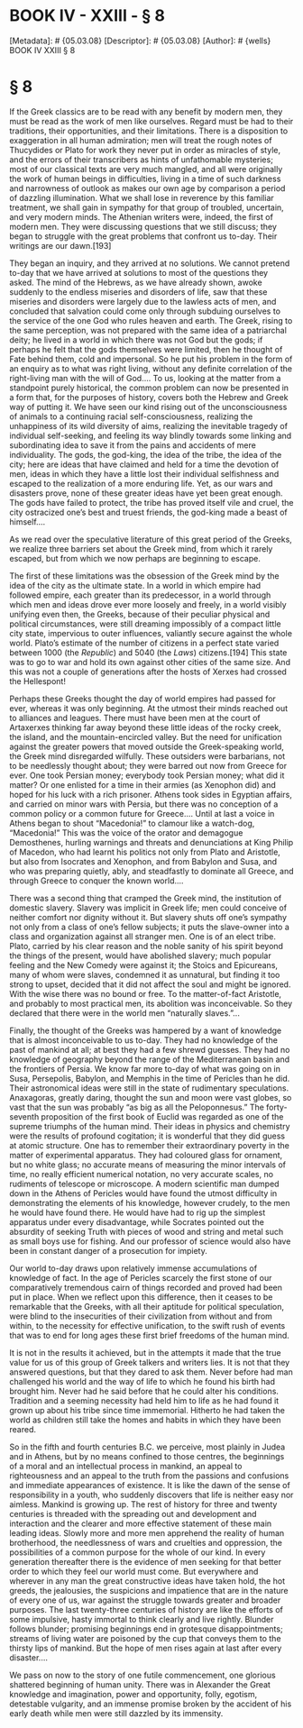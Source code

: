 # BOOK IV - XXIII - § 8
[Metadata]: # {05.03.08}
[Descriptor]: # {05.03.08}
[Author]: # {wells}
BOOK IV
XXIII
§ 8
# § 8
If the Greek classics are to be read with any benefit by modern men, they must
be read as the work of men like ourselves. Regard must be had to their
traditions, their opportunities, and their limitations. There is a disposition
to exaggeration in all human admiration; men will treat the rough notes of
Thucydides or Plato for work they never put in order as miracles of style, and
the errors of their transcribers as hints of unfathomable mysteries; most of
our classical texts are very much mangled, and all were originally the work of
human beings in difficulties, living in a time of such darkness and narrowness
of outlook as makes our own age by comparison a period of dazzling
illumination. What we shall lose in reverence by this familiar treatment, we
shall gain in sympathy for that group of troubled, uncertain, and very modern
minds. The Athenian writers were, indeed, the first of modern men. They were
discussing questions that we still discuss; they began to struggle with the
great problems that confront us to-day. Their writings are our dawn.[193]

They began an inquiry, and they arrived at no solutions. We cannot pretend
to-day that we have arrived at solutions to most of the questions they asked.
The mind of the Hebrews, as we have already shown, awoke suddenly to the
endless miseries and disorders of life, saw that these miseries and disorders
were largely due to the lawless acts of men, and concluded that salvation could
come only through subduing ourselves to the service of the one God who rules
heaven and earth. The Greek, rising to the same perception, was not prepared
with the same idea of a patriarchal deity; he lived in a world in which there
was not God but the gods; if perhaps he felt that the gods themselves were
limited, then he thought of Fate behind them, cold and impersonal. So he put
his problem in the form of an enquiry as to what was right living, without any
definite correlation of the right-living man with the will of God.... To us,
looking at the matter from a standpoint purely historical, the common problem
can now be presented in a form that, for the purposes of history, covers both
the Hebrew and Greek way of putting it. We have seen our kind rising out of the
unconsciousness of animals to a continuing racial self-consciousness, realizing
the unhappiness of its wild diversity of aims, realizing the inevitable tragedy
of individual self-seeking, and feeling its way blindly towards some linking
and subordinating idea to save it from the pains and accidents of mere
individuality. The gods, the god-king, the idea of the tribe, the idea of the
city; here are ideas that have claimed and held for a time the devotion of men,
ideas in which they have a little lost their individual selfishness and escaped
to the realization of a more enduring life. Yet, as our wars and disasters
prove, none of these greater ideas have yet been great enough. The gods have
failed to protect, the tribe has proved itself vile and cruel, the city
ostracized one’s best and truest friends, the god-king made a beast of
himself....

As we read over the speculative literature of this great period of the Greeks,
we realize three barriers set about the Greek mind, from which it rarely
escaped, but from which we now perhaps are beginning to escape.

The first of these limitations was the obsession of the Greek mind by the idea
of the city as the ultimate state. In a world in which empire had followed
empire, each greater than its predecessor, in a world through which men and
ideas drove ever more loosely and freely, in a world visibly unifying even
then, the Greeks, because of their peculiar physical and political
circumstances, were still dreaming impossibly of a compact little city state,
impervious to outer influences, valiantly secure against the whole world.
Plato’s estimate of the number of citizens in a perfect state varied between
1000 (the _Republic_) and 5040 (the _Laws_) citizens.[194] This state was to go
to war and hold its own against other cities of the same size. And this was not
a couple of generations after the hosts of Xerxes had crossed the Hellespont!

Perhaps these Greeks thought the day of world empires had passed for ever,
whereas it was only beginning. At the utmost their minds reached out to
alliances and leagues. There must have been men at the court of Artaxerxes
thinking far away beyond these little ideas of the rocky creek, the island, and
the mountain-encircled valley. But the need for unification against the greater
powers that moved outside the Greek-speaking world, the Greek mind disregarded
wilfully. These outsiders were barbarians, not to be needlessly thought about;
they were barred out now from Greece for ever. One took Persian money;
everybody took Persian money; what did it matter? Or one enlisted for a time in
their armies (as Xenophon did) and hoped for his luck with a rich prisoner.
Athens took sides in Egyptian affairs, and carried on minor wars with Persia,
but there was no conception of a common policy or a common future for
Greece.... Until at last a voice in Athens began to shout “Macedonia!” to
clamour like a watch-dog, “Macedonia!” This was the voice of the orator and
demagogue Demosthenes, hurling warnings and threats and denunciations at King
Philip of Macedon, who had learnt his politics not only from Plato and
Aristotle, but also from Isocrates and Xenophon, and from Babylon and Susa, and
who was preparing quietly, ably, and steadfastly to dominate all Greece, and
through Greece to conquer the known world....

There was a second thing that cramped the Greek mind, the institution of
domestic slavery. Slavery was implicit in Greek life; men could conceive of
neither comfort nor dignity without it. But slavery shuts off one’s sympathy
not only from a class of one’s fellow subjects; it puts the slave-owner into a
class and organization against all stranger men. One is of an elect tribe.
Plato, carried by his clear reason and the noble sanity of his spirit beyond
the things of the present, would have abolished slavery; much popular feeling
and the New Comedy were against it; the Stoics and Epicureans, many of whom
were slaves, condemned it as unnatural, but finding it too strong to upset,
decided that it did not affect the soul and might be ignored. With the wise
there was no bound or free. To the matter-of-fact Aristotle, and probably to
most practical men, its abolition was inconceivable. So they declared that
there were in the world men “naturally slaves.”...

Finally, the thought of the Greeks was hampered by a want of knowledge that is
almost inconceivable to us to-day. They had no knowledge of the past of mankind
at all; at best they had a few shrewd guesses. They had no knowledge of
geography beyond the range of the Mediterranean basin and the frontiers of
Persia. We know far more to-day of what was going on in Susa, Persepolis,
Babylon, and Memphis in the time of Pericles than he did. Their astronomical
ideas were still in the state of rudimentary speculations. Anaxagoras, greatly
daring, thought the sun and moon were vast globes, so vast that the sun was
probably “as big as all the Peloponnesus.” The forty-seventh proposition of the
first book of Euclid was regarded as one of the supreme triumphs of the human
mind. Their ideas in physics and chemistry were the results of profound
cogitation; it is wonderful that they did guess at atomic structure. One has to
remember their extraordinary poverty in the matter of experimental apparatus.
They had coloured glass for ornament, but no white glass; no accurate means of
measuring the minor intervals of time, no really efficient numerical notation,
no very accurate scales, no rudiments of telescope or microscope. A modern
scientific man dumped down in the Athens of Pericles would have found the
utmost difficulty in demonstrating the elements of his knowledge, however
crudely, to the men he would have found there. He would have had to rig up the
simplest apparatus under every disadvantage, while Socrates pointed out the
absurdity of seeking Truth with pieces of wood and string and metal such as
small boys use for fishing. And our professor of science would also have been
in constant danger of a prosecution for impiety.

Our world to-day draws upon relatively immense accumulations of knowledge of
fact. In the age of Pericles scarcely the first stone of our comparatively
tremendous cairn of things recorded and proved had been put in place. When we
reflect upon this difference, then it ceases to be remarkable that the Greeks,
with all their aptitude for political speculation, were blind to the
insecurities of their civilization from without and from within, to the
necessity for effective unification, to the swift rush of events that was to
end for long ages these first brief freedoms of the human mind.

It is not in the results it achieved, but in the attempts it made that the true
value for us of this group of Greek talkers and writers lies. It is not that
they answered questions, but that they dared to ask them. Never before had man
challenged his world and the way of life to which he found his birth had
brought him. Never had he said before that he could alter his conditions.
Tradition and a seeming necessity had held him to life as he had found it grown
up about his tribe since time immemorial. Hitherto he had taken the world as
children still take the homes and habits in which they have been reared.

So in the fifth and fourth centuries B.C. we perceive, most plainly in Judea
and in Athens, but by no means confined to those centres, the beginnings of a
moral and an intellectual process in mankind, an appeal to righteousness and an
appeal to the truth from the passions and confusions and immediate appearances
of existence. It is like the dawn of the sense of responsibility in a youth,
who suddenly discovers that life is neither easy nor aimless. Mankind is
growing up. The rest of history for three and twenty centuries is threaded with
the spreading out and development and interaction and the clearer and more
effective statement of these main leading ideas. Slowly more and more men
apprehend the reality of human brotherhood, the needlessness of wars and
cruelties and oppression, the possibilities of a common purpose for the whole
of our kind. In every generation thereafter there is the evidence of men
seeking for that better order to which they feel our world must come. But
everywhere and wherever in any man the great constructive ideas have taken
hold, the hot greeds, the jealousies, the suspicions and impatience that are in
the nature of every one of us, war against the struggle towards greater and
broader purposes. The last twenty-three centuries of history are like the
efforts of some impulsive, hasty immortal to think clearly and live rightly.
Blunder follows blunder; promising beginnings end in grotesque disappointments;
streams of living water are poisoned by the cup that conveys them to the
thirsty lips of mankind. But the hope of men rises again at last after every
disaster....

We pass on now to the story of one futile commencement, one glorious shattered
beginning of human unity. There was in Alexander the Great knowledge and
imagination, power and opportunity, folly, egotism, detestable vulgarity, and
an immense promise broken by the accident of his early death while men were
still dazzled by its immensity.

